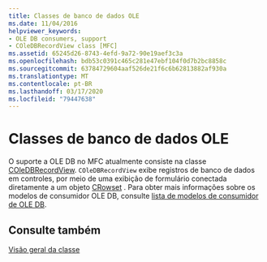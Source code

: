 ```yaml
---
title: Classes de banco de dados OLE
ms.date: 11/04/2016
helpviewer_keywords:
- OLE DB consumers, support
- COleDBRecordView class [MFC]
ms.assetid: 65245d26-8743-4efd-9a72-90e19aef3c3a
ms.openlocfilehash: bdb53c0391c465c281e47ebf104f0d7b2bc8858c
ms.sourcegitcommit: 63784729604aaf526de21f6c6b62813882af930a
ms.translationtype: MT
ms.contentlocale: pt-BR
ms.lasthandoff: 03/17/2020
ms.locfileid: "79447638"
---
```

# <a name="ole-db-classes"></a>Classes de banco de dados OLE

O suporte a OLE DB no MFC atualmente consiste na classe [COleDBRecordView](../mfc/reference/coledbrecordview-class.md). `COleDBRecordView` exibe registros de banco de dados em controles, por meio de uma exibição de formulário conectada diretamente a um objeto [CRowset](../data/oledb/crowset-class.md) . Para obter mais informações sobre os modelos de consumidor OLE DB, consulte [lista de modelos de consumidor de OLE DB](../data/oledb/ole-db-consumer-templates-reference.md).

## <a name="see-also"></a>Consulte também

[Visão geral da classe](../mfc/class-library-overview.md)
